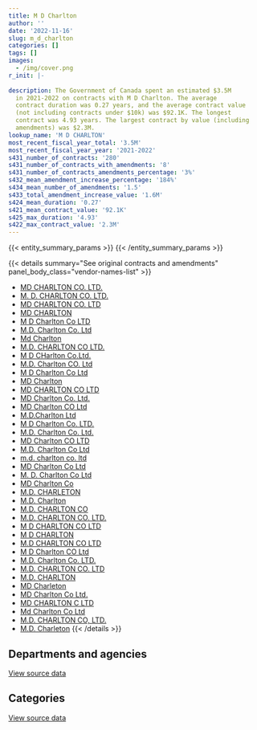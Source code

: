 ```yaml
---
title: M D Charlton
author: ''
date: '2022-11-16'
slug: m_d_charlton
categories: []
tags: []
images:
  - /img/cover.png
r_init: |-
  
description: The Government of Canada spent an estimated $3.5M
  in 2021-2022 on contracts with M D Charlton. The average
  contract duration was 0.27 years, and the average contract value
  (not including contracts under $10k) was $92.1K. The longest
  contract was 4.93 years. The largest contract by value (including
  amendments) was $2.3M.
lookup_name: 'M D CHARLTON'
most_recent_fiscal_year_total: '3.5M'
most_recent_fiscal_year_year: '2021-2022'
s431_number_of_contracts: '280'
s431_number_of_contracts_with_amendments: '8'
s431_number_of_contracts_amendments_percentage: '3%'
s432_mean_amendment_increase_percentage: '184%'
s434_mean_number_of_amendments: '1.5'
s433_total_amendment_increase_value: '1.6M'
s424_mean_duration: '0.27'
s421_mean_contract_value: '92.1K'
s425_max_duration: '4.93'
s422_max_contract_value: '2.3M'
---
```


<script src="/rmarkdown-libs/htmlwidgets/htmlwidgets.js"></script>
<link href="/rmarkdown-libs/datatables-css/datatables-crosstalk.css" rel="stylesheet" />
<script src="/rmarkdown-libs/datatables-binding/datatables.js"></script>
<script src="/rmarkdown-libs/jquery/jquery-3.6.0.min.js"></script>
<link href="/rmarkdown-libs/dt-core-bootstrap/css/dataTables.bootstrap.min.css" rel="stylesheet" />
<link href="/rmarkdown-libs/dt-core-bootstrap/css/dataTables.bootstrap.extra.css" rel="stylesheet" />
<script src="/rmarkdown-libs/dt-core-bootstrap/js/jquery.dataTables.min.js"></script>
<script src="/rmarkdown-libs/dt-core-bootstrap/js/dataTables.bootstrap.min.js"></script>
<link href="/rmarkdown-libs/crosstalk/css/crosstalk.min.css" rel="stylesheet" />
<script src="/rmarkdown-libs/crosstalk/js/crosstalk.min.js"></script>
<script src="/rmarkdown-libs/htmlwidgets/htmlwidgets.js"></script>
<link href="/rmarkdown-libs/datatables-css/datatables-crosstalk.css" rel="stylesheet" />
<script src="/rmarkdown-libs/datatables-binding/datatables.js"></script>
<script src="/rmarkdown-libs/jquery/jquery-3.6.0.min.js"></script>
<link href="/rmarkdown-libs/dt-core-bootstrap/css/dataTables.bootstrap.min.css" rel="stylesheet" />
<link href="/rmarkdown-libs/dt-core-bootstrap/css/dataTables.bootstrap.extra.css" rel="stylesheet" />
<script src="/rmarkdown-libs/dt-core-bootstrap/js/jquery.dataTables.min.js"></script>
<script src="/rmarkdown-libs/dt-core-bootstrap/js/dataTables.bootstrap.min.js"></script>
<link href="/rmarkdown-libs/crosstalk/css/crosstalk.min.css" rel="stylesheet" />
<script src="/rmarkdown-libs/crosstalk/js/crosstalk.min.js"></script>

{{< entity_summary_params >}}
{{< /entity_summary_params >}}

{{< details summary="See original contracts and amendments" panel_body_class="vendor-names-list" >}}
- [MD CHARLTON CO. LTD.](https://search.open.canada.ca/en/ct/?sort=contract_value_f%20desc&page=1&search_text=%22MD%20CHARLTON%20CO.%20LTD.%22)
- [M. D. CHARLTON CO. LTD.](https://search.open.canada.ca/en/ct/?sort=contract_value_f%20desc&page=1&search_text=%22M.%20D.%20CHARLTON%20CO.%20LTD.%22)
- [MD CHARLTON CO. LTD](https://search.open.canada.ca/en/ct/?sort=contract_value_f%20desc&page=1&search_text=%22MD%20CHARLTON%20CO.%20LTD%22)
- [MD CHARLTON](https://search.open.canada.ca/en/ct/?sort=contract_value_f%20desc&page=1&search_text=%22MD%20CHARLTON%22)
- [M D Charlton Co LTD](https://search.open.canada.ca/en/ct/?sort=contract_value_f%20desc&page=1&search_text=%22M%20D%20Charlton%20Co%20LTD%22)
- [M.D. Charlton Co. Ltd](https://search.open.canada.ca/en/ct/?sort=contract_value_f%20desc&page=1&search_text=%22M.D.%20Charlton%20Co.%20Ltd%22)
- [Md Charlton](https://search.open.canada.ca/en/ct/?sort=contract_value_f%20desc&page=1&search_text=%22Md%20Charlton%22)
- [M.D. CHARLTON CO LTD.](https://search.open.canada.ca/en/ct/?sort=contract_value_f%20desc&page=1&search_text=%22M.D.%20CHARLTON%20CO%20LTD.%22)
- [M D CHarlton Co.Ltd.](https://search.open.canada.ca/en/ct/?sort=contract_value_f%20desc&page=1&search_text=%22M%20D%20CHarlton%20Co.Ltd.%22)
- [M.D. Charlton CO. Ltd](https://search.open.canada.ca/en/ct/?sort=contract_value_f%20desc&page=1&search_text=%22M.D.%20Charlton%20CO.%20Ltd%22)
- [M D Charlton Co Ltd](https://search.open.canada.ca/en/ct/?sort=contract_value_f%20desc&page=1&search_text=%22M%20D%20Charlton%20Co%20Ltd%22)
- [MD Charlton](https://search.open.canada.ca/en/ct/?sort=contract_value_f%20desc&page=1&search_text=%22MD%20Charlton%22)
- [MD CHARLTON CO LTD](https://search.open.canada.ca/en/ct/?sort=contract_value_f%20desc&page=1&search_text=%22MD%20CHARLTON%20CO%20LTD%22)
- [MD Charlton Co. Ltd.](https://search.open.canada.ca/en/ct/?sort=contract_value_f%20desc&page=1&search_text=%22MD%20Charlton%20Co.%20Ltd.%22)
- [MD Charlton CO Ltd](https://search.open.canada.ca/en/ct/?sort=contract_value_f%20desc&page=1&search_text=%22MD%20Charlton%20CO%20Ltd%22)
- [M.D.Charlton Ltd](https://search.open.canada.ca/en/ct/?sort=contract_value_f%20desc&page=1&search_text=%22M.D.Charlton%20Ltd%22)
- [M D Charlton Co. LTD.](https://search.open.canada.ca/en/ct/?sort=contract_value_f%20desc&page=1&search_text=%22M%20D%20Charlton%20Co.%20LTD.%22)
- [M.D. Charlton Co. Ltd.](https://search.open.canada.ca/en/ct/?sort=contract_value_f%20desc&page=1&search_text=%22M.D.%20Charlton%20Co.%20Ltd.%22)
- [MD Charlton CO LTD](https://search.open.canada.ca/en/ct/?sort=contract_value_f%20desc&page=1&search_text=%22MD%20Charlton%20CO%20LTD%22)
- [M.D. Charlton Co Ltd](https://search.open.canada.ca/en/ct/?sort=contract_value_f%20desc&page=1&search_text=%22M.D.%20Charlton%20Co%20Ltd%22)
- [m.d. charlton co. ltd](https://search.open.canada.ca/en/ct/?sort=contract_value_f%20desc&page=1&search_text=%22m.d.%20charlton%20co.%20ltd%22)
- [MD Charlton Co Ltd](https://search.open.canada.ca/en/ct/?sort=contract_value_f%20desc&page=1&search_text=%22MD%20Charlton%20Co%20Ltd%22)
- [M. D. Charlton Co Ltd](https://search.open.canada.ca/en/ct/?sort=contract_value_f%20desc&page=1&search_text=%22M.%20D.%20Charlton%20Co%20Ltd%22)
- [MD Charlton Co](https://search.open.canada.ca/en/ct/?sort=contract_value_f%20desc&page=1&search_text=%22MD%20Charlton%20Co%22)
- [M.D. CHARLETON](https://search.open.canada.ca/en/ct/?sort=contract_value_f%20desc&page=1&search_text=%22M.D.%20CHARLETON%22)
- [M.D. Charlton](https://search.open.canada.ca/en/ct/?sort=contract_value_f%20desc&page=1&search_text=%22M.D.%20Charlton%22)
- [M.D. CHARLTON CO](https://search.open.canada.ca/en/ct/?sort=contract_value_f%20desc&page=1&search_text=%22M.D.%20CHARLTON%20CO%22)
- [M.D. CHARLTON CO. LTD.](https://search.open.canada.ca/en/ct/?sort=contract_value_f%20desc&page=1&search_text=%22M.D.%20CHARLTON%20CO.%20LTD.%22)
- [M D CHARLTON CO LTD](https://search.open.canada.ca/en/ct/?sort=contract_value_f%20desc&page=1&search_text=%22M%20D%20CHARLTON%20CO%20LTD%22)
- [M D CHARLTON](https://search.open.canada.ca/en/ct/?sort=contract_value_f%20desc&page=1&search_text=%22M%20D%20CHARLTON%22)
- [M.D CHARLTON CO LTD](https://search.open.canada.ca/en/ct/?sort=contract_value_f%20desc&page=1&search_text=%22M.D%20CHARLTON%20CO%20LTD%22)
- [M D Charlton CO Ltd](https://search.open.canada.ca/en/ct/?sort=contract_value_f%20desc&page=1&search_text=%22M%20D%20Charlton%20CO%20Ltd%22)
- [M.D. Charlton Co. LTD.](https://search.open.canada.ca/en/ct/?sort=contract_value_f%20desc&page=1&search_text=%22M.D.%20Charlton%20Co.%20LTD.%22)
- [M.D. CHARLTON CO. LTD](https://search.open.canada.ca/en/ct/?sort=contract_value_f%20desc&page=1&search_text=%22M.D.%20CHARLTON%20CO.%20LTD%22)
- [M.D. CHARLTON](https://search.open.canada.ca/en/ct/?sort=contract_value_f%20desc&page=1&search_text=%22M.D.%20CHARLTON%22)
- [MD Charleton](https://search.open.canada.ca/en/ct/?sort=contract_value_f%20desc&page=1&search_text=%22MD%20Charleton%22)
- [MD Charlton Co Ltd.](https://search.open.canada.ca/en/ct/?sort=contract_value_f%20desc&page=1&search_text=%22MD%20Charlton%20Co%20Ltd.%22)
- [MD CHARLTON C LTD](https://search.open.canada.ca/en/ct/?sort=contract_value_f%20desc&page=1&search_text=%22MD%20CHARLTON%20C%20LTD%22)
- [Md Charlton Co Ltd](https://search.open.canada.ca/en/ct/?sort=contract_value_f%20desc&page=1&search_text=%22Md%20Charlton%20Co%20Ltd%22)
- [M.D. CHARLTON CO, LTD.](https://search.open.canada.ca/en/ct/?sort=contract_value_f%20desc&page=1&search_text=%22M.D.%20CHARLTON%20CO%2c%20LTD.%22)
- [M.D. Charleton](https://search.open.canada.ca/en/ct/?sort=contract_value_f%20desc&page=1&search_text=%22M.D.%20Charleton%22)
{{< /details >}}

## Departments and agencies

<div id="htmlwidget-1" style="width:100%;height:auto;" class="datatables html-widget"></div>
<script type="application/json" data-for="htmlwidget-1">{"x":{"style":"bootstrap","filter":"none","vertical":false,"data":[["<a href=\"/departments/csc-scc/\">Correctional Service of Canada<\/a>","<a href=\"/departments/dfatd-maecd/\">Global Affairs Canada<\/a>","<a href=\"/departments/dnd-mdn/\">National Defence<\/a>","<a href=\"/departments/ec/\">Environment and Climate Change Canada<\/a>","<a href=\"/departments/nrcan-rncan/\">Natural Resources Canada<\/a>","<a href=\"/departments/oag-bvg/\">Office of the Auditor General of Canada<\/a>","<a href=\"/departments/rcmp-grc/\">Royal Canadian Mounted Police<\/a>","<a href=\"/departments/tc/\">Transport Canada<\/a>"],[null,null,2734188.62,null,null,null,3405955.97,null],[null,12815.51,187277.9,16872.62,59950.43,27538.48,3505039.75,24612.34],[null,716872,613690.74,null,153486.82,null,4045949.74,null],[60095.54,null,990312.37,null,96218.42,null,2378715,11109.65]],"container":"<table class=\"table table-striped table-hover row-border order-column display\">\n  <thead>\n    <tr>\n      <th>Department<\/th>\n      <th>2018-2019<\/th>\n      <th>2019-2020<\/th>\n      <th>2020-2021<\/th>\n      <th>2021-2022<\/th>\n    <\/tr>\n  <\/thead>\n<\/table>","options":{"order":[[4,"desc"]],"pageLength":10,"autoWidth":true,"columnDefs":[{"targets":1,"render":"function(data, type, row, meta) {\n    return type !== 'display' ? data : DTWidget.formatCurrency(data, \"$\", 2, 3, \",\", \".\", true, null);\n  }"},{"targets":2,"render":"function(data, type, row, meta) {\n    return type !== 'display' ? data : DTWidget.formatCurrency(data, \"$\", 2, 3, \",\", \".\", true, null);\n  }"},{"targets":3,"render":"function(data, type, row, meta) {\n    return type !== 'display' ? data : DTWidget.formatCurrency(data, \"$\", 2, 3, \",\", \".\", true, null);\n  }"},{"targets":4,"render":"function(data, type, row, meta) {\n    return type !== 'display' ? data : DTWidget.formatCurrency(data, \"$\", 2, 3, \",\", \".\", true, null);\n  }"},{"width":"16%","targets":[1,2,3,4]},{"className":"dt-right","targets":[1,2,3,4]}],"orderClasses":false}},"evals":["options.columnDefs.0.render","options.columnDefs.1.render","options.columnDefs.2.render","options.columnDefs.3.render"],"jsHooks":[]}</script>
<p class="text-right">
<a href="https://github.com/GoC-Spending/contracts-data/tree/main/data/out/vendors/m_d_charlton/summary_by_fiscal_year_by_department.csv" class="source-data-link btn btn-link">View source data</a>
</p>

## Categories

<div id="htmlwidget-2" style="width:100%;height:auto;" class="datatables html-widget"></div>
<script type="application/json" data-for="htmlwidget-2">{"x":{"style":"bootstrap","filter":"none","vertical":false,"data":[["<a href=\"/categories/office_management/\">Office management<\/a>","<a href=\"/categories/defence/\">Defence<\/a>","<a href=\"/categories/information_technology/\">Information technology<\/a>","<a href=\"/categories/medical/\">Medical<\/a>","<a href=\"/categories/industrial_products_and_services/\">Industrial products and services<\/a>","<a href=\"/categories/security_and_protection/\">Security and protection<\/a>","<a href=\"/categories/human_capital/\">Human capital<\/a>"],[10823.4,2669387.79,2056002.9,null,1090384.45,244624.78,68921.27],[null,130400.57,3187131.34,null,449469.91,675.59,66429.62],[20769,545054.44,3127508.29,null,1836667.57,null,null],[null,153512.27,1031907.01,12686.63,2084478.14,253866.92,null]],"container":"<table class=\"table table-striped table-hover row-border order-column display\">\n  <thead>\n    <tr>\n      <th>Category<\/th>\n      <th>2018-2019<\/th>\n      <th>2019-2020<\/th>\n      <th>2020-2021<\/th>\n      <th>2021-2022<\/th>\n    <\/tr>\n  <\/thead>\n<\/table>","options":{"order":[[4,"desc"]],"dom":"t","pageLength":30,"autoWidth":true,"columnDefs":[{"targets":1,"render":"function(data, type, row, meta) {\n    return type !== 'display' ? data : DTWidget.formatCurrency(data, \"$\", 2, 3, \",\", \".\", true, null);\n  }"},{"targets":2,"render":"function(data, type, row, meta) {\n    return type !== 'display' ? data : DTWidget.formatCurrency(data, \"$\", 2, 3, \",\", \".\", true, null);\n  }"},{"targets":3,"render":"function(data, type, row, meta) {\n    return type !== 'display' ? data : DTWidget.formatCurrency(data, \"$\", 2, 3, \",\", \".\", true, null);\n  }"},{"targets":4,"render":"function(data, type, row, meta) {\n    return type !== 'display' ? data : DTWidget.formatCurrency(data, \"$\", 2, 3, \",\", \".\", true, null);\n  }"},{"width":"16%","targets":[1,2,3,4]},{"className":"dt-right","targets":[1,2,3,4]}],"orderClasses":false,"lengthMenu":[10,25,30,50,100]}},"evals":["options.columnDefs.0.render","options.columnDefs.1.render","options.columnDefs.2.render","options.columnDefs.3.render"],"jsHooks":[]}</script>
<p class="text-right">
<a href="https://github.com/GoC-Spending/contracts-data/tree/main/data/out/vendors/m_d_charlton/summary_by_fiscal_year_by_category.csv" class="source-data-link btn btn-link">View source data</a>
</p>
